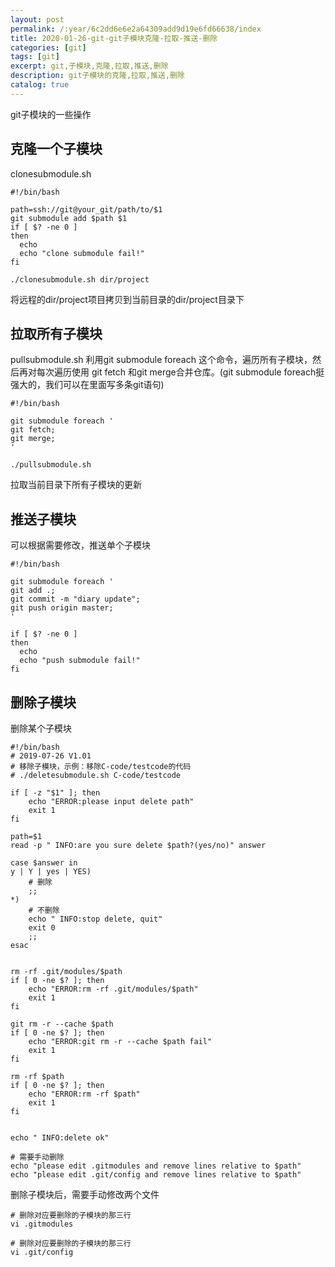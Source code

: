 ```yaml
---
layout: post
permalink: /:year/6c2dd6e6e2a64309add9d19e6fd66638/index
title: 2020-01-26-git-git子模块克隆-拉取-推送-删除
categories: [git]
tags: [git]
excerpt: git,子模块,克隆,拉取,推送,删除
description: git子模块的克隆,拉取,推送,删除
catalog: true
---
```


git子模块的一些操作

## 克隆一个子模块

clonesubmodule.sh
```
#!/bin/bash

path=ssh://git@your_git/path/to/$1
git submodule add $path $1
if [ $? -ne 0 ]
then
  echo 
  echo "clone submodule fail!"
fi

```

```
./clonesubmodule.sh dir/project
```
将远程的dir/project项目拷贝到当前目录的dir/project目录下



## 拉取所有子模块

pullsubmodule.sh
利用git submodule foreach 这个命令，遍历所有子模块，然后再对每次遍历使用
git fetch 和git merge合并仓库。(git submodule foreach挺强大的，我们可以在里面写多条git语句)

```
#!/bin/bash

git submodule foreach '
git fetch;
git merge;
'
```

```
./pullsubmodule.sh
```
拉取当前目录下所有子模块的更新



## 推送子模块


可以根据需要修改，推送单个子模块
```
#!/bin/bash

git submodule foreach '
git add .;
git commit -m "diary update"; 
git push origin master;
'

if [ $? -ne 0 ]
then
  echo 
  echo "push submodule fail!"
fi
```


## 删除子模块

删除某个子模块
```
#!/bin/bash
# 2019-07-26 V1.01
# 移除子模块，示例：移除C-code/testcode的代码
# ./deletesubmodule.sh C-code/testcode

if [ -z "$1" ]; then 
    echo "ERROR:please input delete path"
    exit 1
fi

path=$1
read -p " INFO:are you sure delete $path?(yes/no)" answer

case $answer in
y | Y | yes | YES)
    # 删除
    ;;
*)
    # 不删除
    echo " INFO:stop delete, quit"
    exit 0
    ;;
esac


rm -rf .git/modules/$path
if [ 0 -ne $? ]; then
    echo "ERROR:rm -rf .git/modules/$path"
    exit 1
fi

git rm -r --cache $path
if [ 0 -ne $? ]; then
    echo "ERROR:git rm -r --cache $path fail"
    exit 1
fi

rm -rf $path
if [ 0 -ne $? ]; then
    echo "ERROR:rm -rf $path"
    exit 1
fi


echo " INFO:delete ok"

# 需要手动删除
echo "please edit .gitmodules and remove lines relative to $path"
echo "please edit .git/config and remove lines relative to $path"
```

删除子模块后，需要手动修改两个文件
```
# 删除对应要删除的子模块的那三行
vi .gitmodules

# 删除对应要删除的子模块的那三行
vi .git/config
```

